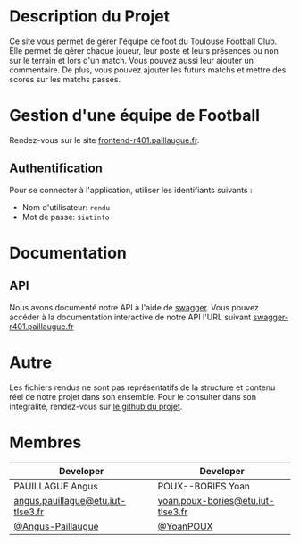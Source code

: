 # Description du Projet

Ce site vous permet de gérer l'équipe de foot du Toulouse Football Club. Elle permet de gérer chaque joueur, leur poste et leurs présences ou non sur le terrain et lors d'un match. Vous pouvez aussi leur ajouter un commentaire. De plus, vous pouvez ajouter les futurs matchs et mettre des scores sur les matchs passés.

# Gestion d'une équipe de Football

Rendez-vous sur le site [frontend-r401.paillaugue.fr](https://frontend-r401.paillaugue.fr).

## Authentification

Pour se connecter à l'application, utiliser les identifiants suivants :

- Nom d'utilisateur: `rendu`
- Mot de passe: `$iutinfo`

# Documentation

## API

Nous avons documenté notre API à l'aide de [swagger](https://swagger.io/). Vous pouvez accéder à la documentation interactive de notre API l'URL suivant [swagger-r401.paillaugue.fr](https://swagger-r401.paillaugue.fr/)

# Autre

Les fichiers rendus ne sont pas représentatifs de la structure et contenu réel de notre projet dans son ensemble.
Pour le consulter dans son intégralité, rendez-vous sur [le github du projet](https://github.com/Angus-Paillaugue/R401_projet).

# Membres

| Developer                                                | Developer                                |
| -------------------------------------------------------- | ---------------------------------------- |
| PAUILLAGUE Angus                                         | POUX--BORIES Yoan                        |
| angus.pauillague@etu.iut-tlse3.fr                        | yoan.poux-bories@etu.iut-tlse3.fr        |
| [@Angus-Paillaugue](https://github.com/Angus-Paillaugue) | [@YoanPOUX](https://github.com/YoanPOUX) |
